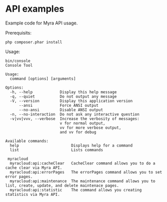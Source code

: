 # API examples
Example code for Myra API usage.

Prerequisits:

    php composer.phar install

Usage:

    bin/console
    Console Tool

    Usage:
      command [options] [arguments]

    Options:
      -h, --help            Display this help message
      -q, --quiet           Do not output any message
      -V, --version         Display this application version
          --ansi            Force ANSI output
          --no-ansi         Disable ANSI output
      -n, --no-interaction  Do not ask any interactive question
      -v|vv|vvv, --verbose  Increase the verbosity of messages:
                            v for normal output,
                            vv for more verbose output,
                            and vv for debug

    Available commands:
      help                       Displays help for a command
      list                       Lists commands

     myracloud
      myracloud:api:cacheClear   CacheClear command allows you to do a cache clear via Myra API.
      myracloud:api:errorPages   The errorPages command allows you to set error pages.
      myracloud:api:maintenance  The maintenance command allows you to list, create, update, and delete maintenace pages.
      myracloud:api:statistic    The command allows you creating statistics via Myra API.
